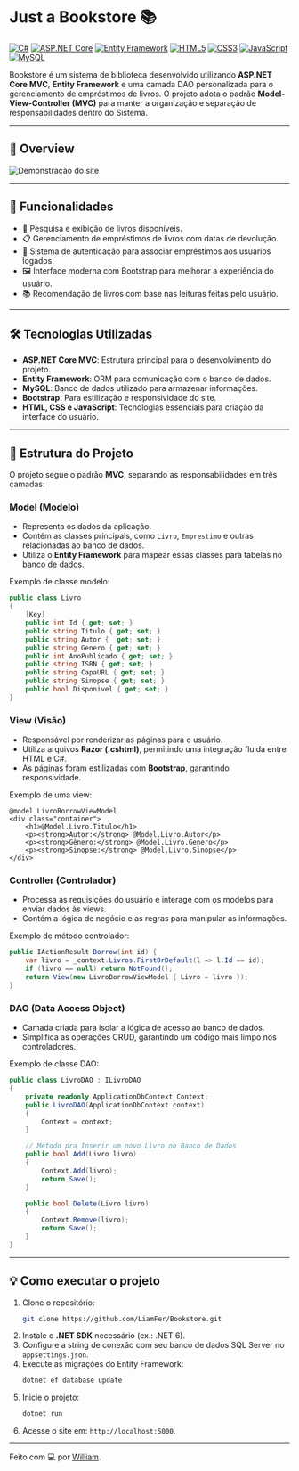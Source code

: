 # Just a Bookstore 📚

[![C#](https://img.shields.io/badge/C%23-%23239120.svg?style=for-the-badge&logo=c-sharp&logoColor=white)](https://learn.microsoft.com/dotnet/csharp/)
[![ASP.NET Core](https://img.shields.io/badge/ASP.NET%20Core-%23007ACC.svg?style=for-the-badge&logo=dotnet&logoColor=white)](https://dotnet.microsoft.com/apps/aspnet)
[![Entity Framework](https://img.shields.io/badge/Entity%20Framework-%233178C6.svg?style=for-the-badge&logo=microsoft&logoColor=white)](https://learn.microsoft.com/ef/)
[![HTML5](https://img.shields.io/badge/HTML5-%23E34F26.svg?style=for-the-badge&logo=html5&logoColor=white)](https://developer.mozilla.org/docs/Web/HTML)
[![CSS3](https://img.shields.io/badge/CSS3-%231572B6.svg?style=for-the-badge&logo=css3&logoColor=white)](https://developer.mozilla.org/docs/Web/CSS)
[![JavaScript](https://img.shields.io/badge/JavaScript-%23F7DF1E.svg?style=for-the-badge&logo=javascript&logoColor=black)](https://developer.mozilla.org/docs/Web/JavaScript)
[![MySQL](https://img.shields.io/badge/MySQL-%2300f.svg?style=for-the-badge&logo=mysql&logoColor=white)](https://www.mysql.com/)

Bookstore é um sistema de biblioteca desenvolvido utilizando **ASP.NET Core MVC**, **Entity Framework** e uma camada DAO personalizada para o gerenciamento de empréstimos de livros. O projeto adota o padrão **Model-View-Controller (MVC)** para manter a organização e separação de responsabilidades dentro do Sistema.

---

## 🎥 Overview
![Demonstração do site](https://github.com/LiamFer/Bookstore/blob/main/Orion%20Books/wwwroot/Misc/Project.gif?raw=true)


---

## 🚀 Funcionalidades

- 📖 Pesquisa e exibição de livros disponíveis.
- 📋 Gerenciamento de empréstimos de livros com datas de devolução.
- 👤 Sistema de autenticação para associar empréstimos aos usuários logados.
- 🖼 Interface moderna com Bootstrap para melhorar a experiência do usuário.
- 📚 Recomendação de livros com base nas leituras feitas pelo usuário.

---

## 🛠️ Tecnologias Utilizadas

- **ASP.NET Core MVC**: Estrutura principal para o desenvolvimento do projeto.
- **Entity Framework**: ORM para comunicação com o banco de dados.
- **MySQL**: Banco de dados utilizado para armazenar informações.
- **Bootstrap**: Para estilização e responsividade do site.
- **HTML, CSS e JavaScript**: Tecnologias essenciais para criação da interface do usuário.

---

## 📂 Estrutura do Projeto

O projeto segue o padrão **MVC**, separando as responsabilidades em três camadas:

### **Model (Modelo)**
- Representa os dados da aplicação.
- Contém as classes principais, como `Livro`, `Emprestimo` e outras relacionadas ao banco de dados.
- Utiliza o **Entity Framework** para mapear essas classes para tabelas no banco de dados.

Exemplo de classe modelo:
```csharp
public class Livro
{
    [Key]
    public int Id { get; set; }
    public string Titulo { get; set; }
    public string Autor {  get; set; }
    public string Genero { get; set; }
    public int AnoPublicado { get; set; }
    public string ISBN { get; set; }
    public string CapaURL { get; set; }
    public string Sinopse { get; set; }
    public bool Disponivel { get; set; }
}
```

### **View (Visão)**
- Responsável por renderizar as páginas para o usuário.
- Utiliza arquivos **Razor (.cshtml)**, permitindo uma integração fluida entre HTML e C#.
- As páginas foram estilizadas com **Bootstrap**, garantindo responsividade.

Exemplo de uma view:
```razor
@model LivroBorrowViewModel
<div class="container">
    <h1>@Model.Livro.Titulo</h1>
    <p><strong>Autor:</strong> @Model.Livro.Autor</p>
    <p><strong>Gênero:</strong> @Model.Livro.Genero</p>
    <p><strong>Sinopse:</strong> @Model.Livro.Sinopse</p>
</div>
```

### **Controller (Controlador)**
- Processa as requisições do usuário e interage com os modelos para enviar dados às views.
- Contém a lógica de negócio e as regras para manipular as informações.

Exemplo de método controlador:
```csharp
public IActionResult Borrow(int id) {
    var livro = _context.Livros.FirstOrDefault(l => l.Id == id);
    if (livro == null) return NotFound();
    return View(new LivroBorrowViewModel { Livro = livro });
}
```

### **DAO (Data Access Object)**
- Camada criada para isolar a lógica de acesso ao banco de dados.
- Simplifica as operações CRUD, garantindo um código mais limpo nos controladores.

Exemplo de classe DAO:
```csharp
public class LivroDAO : ILivroDAO
{
    private readonly ApplicationDbContext Context;
    public LivroDAO(ApplicationDbContext context)
    {
        Context = context;
    }

    // Método pra Inserir um novo Livro no Banco de Dados
    public bool Add(Livro livro)
    {
        Context.Add(livro);
        return Save();
    }

    public bool Delete(Livro livro)
    {
        Context.Remove(livro);
        return Save();
    }
}
```

---


## 💡 Como executar o projeto

1. Clone o repositório:
   ```bash
   git clone https://github.com/LiamFer/Bookstore.git
   ```
2. Instale o **.NET SDK** necessário (ex.: .NET 6).
3. Configure a string de conexão com seu banco de dados SQL Server no `appsettings.json`.
4. Execute as migrações do Entity Framework:
   ```bash
   dotnet ef database update
   ```
5. Inicie o projeto:
   ```bash
   dotnet run
   ```
6. Acesse o site em: `http://localhost:5000`.

---

Feito com 💻 por [William](https://github.com/LiamFer).
